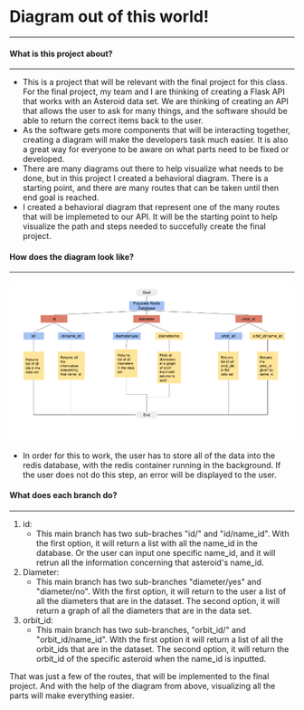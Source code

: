 # Diagram out of this world!
---
#### What is this project about?
---
- This is a project that will be relevant with the final project for this class. For the final project, my team and I are thinking of creating a Flask API that works with an Asteroid data set. We are thinking of creating an API that allows the user to ask for many things, and the software should be able to return the correct items back to the user.
- As the software gets more components that will be interacting together, creating a diagram will make the developers task much easier. It is also a great way for everyone to be aware on what parts need to be fixed or developed. 
- There are many diagrams out there to help visualize what needs to be done, but in this project I created a behavioral diagram. There is a starting point, and there are many routes that can be taken until then end goal is reached. 
- I created a behavioral diagram that represent one of the many routes that will be implemeted to our API. It will be the starting point to help visualize the path and steps needed to succefully create the final project.

#### How does the diagram look like? 
---
![Diagram](software-diagram.png)

- In order for this to work, the user has to store all of the data into the redis database, with the redis container running in the background. If the user does not do this step, an error will be displayed to the user.
#### What does each branch do?
---
1. id:
    -  This main branch has two sub-braches "id/" and "id/name_id". With the first option, it will return a list with all the name_id in the database. Or the user can input one specific name_id, and it will retrun all the information concerning that asteroid's name_id. 
2. Diameter: 
    - This main branch has two sub-branches "diameter/yes" and "diameter/no". With the first option, it will return to the user a list of all the diameters that are in the dataset. The second option, it will return a graph of all the diameters that are in the data set.
3. orbit_id: 
    - This main branch has two sub-branches, "orbit_id/" and "orbit_id/name_id". With the first option it will return a list of all the orbit_ids that are in the dataset. The second option, it will return the orbit_id of the specific asteroid when the name_id is inputted.

That was just a few of the routes, that will be implemented to the final project. And with the help of the diagram from above, visualizing all the parts will make everything easier.